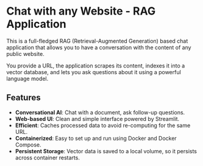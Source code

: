 # Chat with any Website - RAG Application

This is a full-fledged RAG (Retrieval-Augmented Generation) based chat application that allows you to have a conversation with the content of any public website.

You provide a URL, the application scrapes its content, indexes it into a vector database, and lets you ask questions about it using a powerful language model.

## Features

- **Conversational AI**: Chat with a document, ask follow-up questions.
- **Web-based UI**: Clean and simple interface powered by Streamlit.
- **Efficient**: Caches processed data to avoid re-computing for the same URL.
- **Containerized**: Easy to set up and run using Docker and Docker Compose.
- **Persistent Storage**: Vector data is saved to a local volume, so it persists across container restarts.

